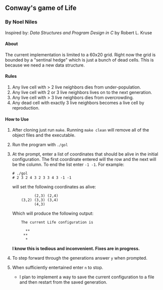 ## Conway's game of Life
### By Noel Niles 
Inspired by: _Data Structures and Program Design in C_ by Robert L. Kruse

#### About

The current implementation is limited to a 60x20 grid. Right now the
grid is bounded by a "sentinal hedge" which is just a bunch of dead
cells. This is because we need a new data structure.

#### Rules

1. Any live cell with > 2 live neighbors dies from under-population.
2. Any live cell with 2 or 3 live neighbors lives on to the next generation.
3. Any live cell with > 3 live neighbors dies from overcrowding.
4. Any dead cell with exactly 3 live neighbors becomes a live cell by reproduction.

#### How to Use
1. After cloning just run `make`. Running `make clean` will remove
   all of the object files and the executable.
2. Run the program with `./gol`
3. At the prompt, enter a list of coordinates that should be alive
   in the initial configuration. The first coordinate entered will
   the row and the next will be the column. To end the list enter `-1
   -1`. For example:
    ```
    # ./gol
    # 2 3 2 4 3 2 3 3 4 3 -1 -1
    ```
    will set the following coordinates as alive:
    ```
              (2,3) (2,4)
        (3,2) (3,3) (3,4)
              (4,3)
    ```
    Which will produce the following output:
    ```
        The current Life configuration is
                                                                    
          **                                                        
         **                                                         
          * 
    ```
    **I know this is tedious and inconvenient. Fixes are in progress.**

4. To step forward through the generations answer `y` when prompted.
5. When sufficiently entertained enter `n` to stop.
    * I plan to implement a way to save the current configuration to
      a file and then restart from the saved generation.

